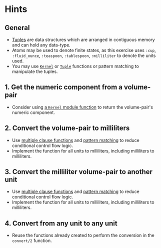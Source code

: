 # Hints

## General

- [Tuples][tuple-module] are data structures which are arranged in contiguous memory and can hold any data-type.
- Atoms may be used to denote finite states, as this exercise uses `:cup`, `:fluid_ounce`, `:teaspoon`, `:tablespoon`, `:milliliter` to denote the units used.
- You may use [`Kernel`][elem] or [`Tuple`][tuple-module] functions or pattern matching to manipulate the tuples.

## 1. Get the numeric component from a volume-pair

- Consider using [a `Kernel` module function][elem] to return the volume-pair's numeric component.

## 2. Convert the volume-pair to milliliters

- Use [multiple clause functions][multi-clause] and [pattern matching][pattern-matching] to reduce conditional control flow logic.
- Implement the function for all units to milliliters, including milliliters to milliliters.

## 3. Convert the milliliter volume-pair to another unit

- Use [multiple clause functions][multi-clause] and [pattern matching][pattern-matching] to reduce conditional control flow logic.
- Implement the function for all units to milliliters, including milliliters to milliliters.

## 4. Convert from any unit to any unit

- Reuse the functions already created to perform the conversion in the `convert/2` function.

[elem]: https://hexdocs.pm/elixir/Kernel.html#elem/2
[multi-clause]: https://hexdocs.pm/elixir/modules-and-functions.html#function-definition
[tuple-module]: https://hexdocs.pm/elixir/Tuple.html
[pattern-matching]: https://medium.com/rebirth-delivery/how-to-use-elixir-pattern-matched-functions-arguments-a793733acc6d
